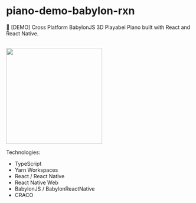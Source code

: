 # piano-demo-babylon-rxn

🎹 [DEMO] Cross Platform BabylonJS 3D Playabel Piano built with React and React Native.

<br/><a href="#"><img width="260px" src="http://www.animatedgif.net/underconstruction/anim0205-1_e0.gif"/></a>

Technologies: 
- TypeScript
- Yarn Workspaces
- React / React Native
- React Native Web
- BabylonJS / BabylonReactNative
- CRACO

<img/>
